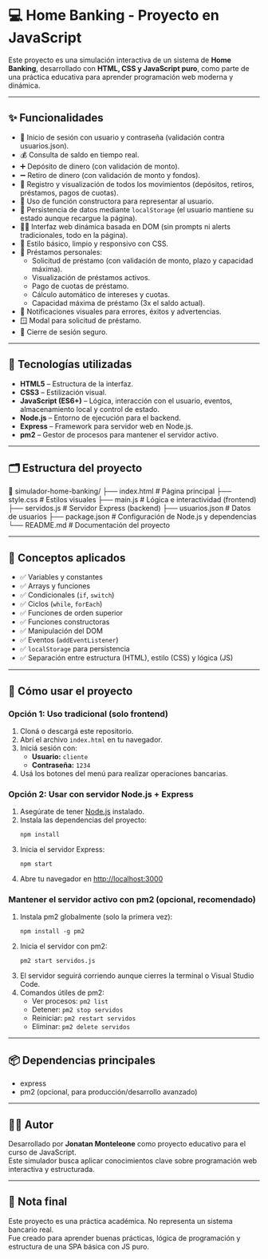 # 💻 Home Banking - Proyecto en JavaScript

Este proyecto es una simulación interactiva de un sistema de **Home Banking**, desarrollado con **HTML, CSS y JavaScript puro**, como parte de una práctica educativa para aprender programación web moderna y dinámica.

---

## ✨ Funcionalidades

- 🔐 Inicio de sesión con usuario y contraseña (validación contra usuarios.json).
- 💰 Consulta de saldo en tiempo real.
- ➕ Depósito de dinero (con validación de monto).
- ➖ Retiro de dinero (con validación de monto y fondos).
- 📜 Registro y visualización de todos los movimientos (depósitos, retiros, préstamos, pagos de cuotas).
- 🧠 Uso de función constructora para representar al usuario.
- 💾 Persistencia de datos mediante `localStorage` (el usuario mantiene su estado aunque recargue la página).
- 👨‍💻 Interfaz web dinámica basada en DOM (sin prompts ni alerts tradicionales, todo en la página).
- 🎨 Estilo básico, limpio y responsivo con CSS.
- 🏦 Préstamos personales:
  - Solicitud de préstamo (con validación de monto, plazo y capacidad máxima).
  - Visualización de préstamos activos.
  - Pago de cuotas de préstamo.
  - Cálculo automático de intereses y cuotas.
  - Capacidad máxima de préstamo (3x el saldo actual).
- 🔔 Notificaciones visuales para errores, éxitos y advertencias.
- 🪟 Modal para solicitud de préstamo.
- 🚪 Cierre de sesión seguro.

---

## 🧪 Tecnologías utilizadas

- **HTML5** – Estructura de la interfaz.
- **CSS3** – Estilización visual.
- **JavaScript (ES6+)** – Lógica, interacción con el usuario, eventos, almacenamiento local y control de estado.
- **Node.js** – Entorno de ejecución para el backend.
- **Express** – Framework para servidor web en Node.js.
- **pm2** – Gestor de procesos para mantener el servidor activo.

---

## 🗂️ Estructura del proyecto

📁 simulador-home-banking/
├── index.html # Página principal
├── style.css # Estilos visuales
├── main.js # Lógica e interactividad (frontend)
├── servidos.js # Servidor Express (backend)
├── usuarios.json # Datos de usuarios
├── package.json # Configuración de Node.js y dependencias
└── README.md # Documentación del proyecto

---

## 🧠 Conceptos aplicados

- ✅ Variables y constantes  
- ✅ Arrays y funciones  
- ✅ Condicionales (`if`, `switch`)  
- ✅ Ciclos (`while`, `forEach`)  
- ✅ Funciones de orden superior  
- ✅ Funciones constructoras  
- ✅ Manipulación del DOM  
- ✅ Eventos (`addEventListener`)  
- ✅ `localStorage` para persistencia  
- ✅ Separación entre estructura (HTML), estilo (CSS) y lógica (JS)

---

## 🚀 Cómo usar el proyecto

### Opción 1: Uso tradicional (solo frontend)
1. Cloná o descargá este repositorio.
2. Abrí el archivo `index.html` en tu navegador.
3. Iniciá sesión con:
   - **Usuario:** `cliente`
   - **Contraseña:** `1234`
4. Usá los botones del menú para realizar operaciones bancarias.

### Opción 2: Usar con servidor Node.js + Express
1. Asegúrate de tener [Node.js](https://nodejs.org/) instalado.
2. Instala las dependencias del proyecto:
   ```
   npm install
   ```
3. Inicia el servidor Express:
   ```
   npm start
   ```
4. Abre tu navegador en [http://localhost:3000](http://localhost:3000)

### Mantener el servidor activo con pm2 (opcional, recomendado)
1. Instala pm2 globalmente (solo la primera vez):
   ```
   npm install -g pm2
   ```
2. Inicia el servidor con pm2:
   ```
   pm2 start servidos.js
   ```
3. El servidor seguirá corriendo aunque cierres la terminal o Visual Studio Code.
4. Comandos útiles de pm2:
   - Ver procesos: `pm2 list`
   - Detener: `pm2 stop servidos`
   - Reiniciar: `pm2 restart servidos`
   - Eliminar: `pm2 delete servidos`

---

## 📦 Dependencias principales

- express
- pm2 (opcional, para producción/desarrollo avanzado)

---

## 🧑‍💻 Autor

Desarrollado por **Jonatan Monteleone** como proyecto educativo para el curso de JavaScript.  
Este simulador busca aplicar conocimientos clave sobre programación web interactiva y estructurada.

---

## 📌 Nota final

Este proyecto es una práctica académica. No representa un sistema bancario real.  
Fue creado para aprender buenas prácticas, lógica de programación y estructura de una SPA básica con JS puro.
